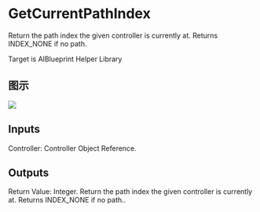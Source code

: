# GetCurrentPathIndex

Return the path index the given controller is currently at. Returns INDEX_NONE if no path.

Target is AIBlueprint Helper Library

## 图示

![]($-20221218-17463930.png)

## Inputs

Controller: Controller Object Reference.  

## Outputs

Return Value: Integer. Return the path index the given controller is currently at. Returns INDEX_NONE if no path..

